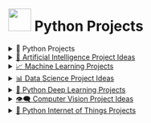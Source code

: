 # <img src="https://upload.wikimedia.org/wikipedia/commons/c/c3/Python-logo-notext.svg" width="45" height="45" /> Python Projects

<details>
  <summary>🐍 Python Projects</summary>

  <h4>🚀 Beginner</h4>
  <ul>
    <li><a href="https://github.com/Eamateli/Python-Projects/tree/main/Beginner/Bookbot">Bookbot</a> ✔️</li>
    <li><a href="https://github.com/Eamateli/Python-Projects/tree/main/Beginner/Hangman" target="_blank">Hangman</a> ✔️</li>
    <li><a href="#" target="_blank">Rock Paper Scissors</a></li>
    <li><a href="#" target="_blank">Dice Rolling Simulator</a></li>
    <li><a href="#" target="_blank">Email Slicer</a></li>
    <li><a href="#" target="_blank">Mad Libs Generator</a></li>
    <li><a href="#" target="_blank">Message Encode Decode</a></li>
    <li><a href="#" target="_blank">Magic 8 Ball</a></li>
    <li><a href="#" target="_blank">Target Practice</a></li>
    <li><a href="#" target="_blank">Alarm Clock with GUI</a></li>
    <li><a href="#" target="_blank">Binary Search Algorithm</a></li>
    <li><a href="#" target="_blank">Desktop Notifier App</a></li>
    <li><a href="#" target="_blank">Convert Text to Speech</a></li>
    <li><a href="#" target="_blank">Clickomania</a></li>
    <li><a href="#" target="_blank">Python Battleship</a></li>
  </ul>

  <h4>⚙️ Intermediate</h4>
  <ul>
    <li><a href="#" target="_blank">YouTube Videos Downloader</a></li>
    <li><a href="#" target="_blank">Language Translator</a></li>
    <li><a href="#" target="_blank">Website Blocker</a></li>
    <li><a href="#" target="_blank">Flappy Bird</a></li>
    <li><a href="#" target="_blank">Speak the Meaning of Word</a></li>
    <li><a href="#" target="_blank">Convert Speech to Text and Text to Speech</a></li>
  </ul>

  <h4>🧠 Advanced</h4>
  <ul>
    <li><a href="#" target="_blank">Read Data From Google Sheets</a></li>
    <li><a href="#" target="_blank">Image Format Converter</a></li>
    <li><a href="#" target="_blank">File Explorer</a></li>
    <li><a href="#" target="_blank">Song Lyrics Extractor</a></li>
    <li><a href="#" target="_blank">Solar System Visualizer</a></li>
  </ul>

</details>



<details>
  <summary><a href="#">🧠 Artificial Intelligence Project Ideas</a></summary>

  <h4>🚀 Beginner</h4>
  <ul>
    <li><a href="#">Handwritten Digit Recognition</a></li>
    <li><a href="#">Spoiler Blocker Extension</a></li>
    <li><a href="#">Lane Line Detection</a></li>
    <li><a href="#">AI Spam Classifier</a></li>
    <li><a href="#">Optimal Path Finder</a></li>
    <li><a href="#">Image Classification</a></li>
    <li><a href="#">Plagiarism Analyzer</a></li>
  </ul>

  <h4>⚙️ Intermediate</h4>
  <ul>
    <li><a href="#">Pneumonia Detection from X-rays</a></li>
    <li><a href="#">AI for Chess Game</a></li>
    <li><a href="#">Fire Detection and Localization</a></li>
    <li><a href="#">Website Evaluation Using Opinion Mining</a></li>
    <li><a href="#">T-Rex Dino Bot (Reinforcement Learning)</a></li>
    <li><a href="#">Next Word Predictor</a></li>
    <li><a href="#">Chatbot using AIML</a></li>
  </ul>

  <h4>🧠 Advanced</h4>
  <ul>
    <li><a href="#">Fake Product Review Detector</a></li>
    <li><a href="#">Reinforcement Learning: Learn to Drive</a></li>
    <li><a href="#">Automatic Attendance System</a></li>
    <li><a href="#">Ecommerce Price Negotiation Chatbot</a></li>
    <li><a href="#">Snake Game AI Bot</a></li>
    <li><a href="#">Self-Driving Car Simulation</a></li>
    <li><a href="#">Music Recommendation System</a></li>
    <li><a href="#">Hand Gesture Recognition</a></li>
    <li><a href="#">Emotion Detection via Facial Expressions</a></li>
  </ul>

</details>


<details>
  <summary><a href="https://github.com/Eamateli/Python-Machine-Learning-Projects" target="_blank">📈 Machine Learning Projects</a></summary>

  <h4>🚀 Beginner</h4>
  <ul>
    <li><a href="#">Cartoonify Image</a></li>
    <li><a href="#">Iris Flowers Classification</a></li>
    <li><a href="#">Emojify – Create your own emoji</a></li>
    <li><a href="#">Loan Prediction</a></li>
    <li><a href="#">Housing Prices Predictiont</a></li>
    <li><a href="#">Language Translation</a></li>
    <li><a href="#">MNIST Digit Classificationt</a></li>
    <li><a href="#">Stock Price Prediction</a></li>
    <li><a href="#">Titanic Survival Project</a></li>
    <li><a href="#">Wine Quality Test</a></li>
    <li><a href="#">Fake News Detection</a></li>
    <li><a href="#">Text Summarization</a></li>
  </ul>

  <h4>⚙️ Intermediate</h4>
  <ul>
    <li><a href="#">Music Genre Classification</a></li>
    <li><a href="#">Bitcoin Price Predictor</a></li>
    <li><a href="#">Uber Data Analysis</a></li>
    <li><a href="#">Personality Prediction</a></li>
    <li><a href="#">Handwritten Character Recognition</a></li>
    <li><a href="#">Xbox Game Prediction</a></li>
    <li><a href="#">Credit Card Fraud Detection</a></li>
    <li><a href="#">Sign Language Recognition </a></li>
    <li><a href="#">Barbie with Brains</a></li>
    <li><a href="#">Customer Segmentation</a></li>
    <li><a href="#">Book Recommendation System</a></li>
  </ul>

  <h4>🧠 Advanced</h4>
  <ul>
    <li><a href="#">Sentiment Analysis</a></li>
    <li><a href="#">Enron Investigationt</a></li>
    <li><a href="#">Speech Emotion Recognition</a></li>
    <li><a href="#">Catching Illegal Fishing</a></li>
    <li><a href="#">Online Grocery Recommendation</a></li>
    <li><a href="#">Movie Recommendation System</a></li>
    <li><a href="#">Automatic License Number</a></li>
    <li><a href="#">Image Segmentation</a></li>
    <li><a href="#">SMS Spam Detection</a></li>
  </ul>

</details>


<details>
  <summary><a href="#">📊 Data Science Project Ideas</a></summary>

  <h4>🚀 Beginner</h4>
  <ul>
    <li><a href="#">Fake News Detection</a></li>
    <li><a href="#">Road Lane Detection</a></li>
    <li><a href="#">Sentiment Analysis of Novels</a></li>
    <li><a href="#">Parkinson’s Disease Detection</a></li>
    <li><a href="#">Color Detection in Images</a></li>
    <li><a href="#">Brain Tumor Detection</a></li>
    <li><a href="#">Leaf Disease Detection</a></li>
  </ul>

  <h4>⚙️ Intermediate</h4>
  <ul>
    <li><a href="#">Speech Emotion Recognition</a></li>
    <li><a href="#">Gender and Age Detection</a></li>
    <li><a href="#">Diabetic Retinopathy Detection</a></li>
    <li><a href="#">Uber Ride Data Analysis</a></li>
    <li><a href="#">Driver Drowsiness Detection</a></li>
    <li><a href="#">Chatbot using NLTK & Keras</a></li>
    <li><a href="#">Handwritten Digit Recognition</a></li>
  </ul>

  <h4>🧠 Advanced</h4>
  <ul>
    <li><a href="#">Image Caption Generator</a></li>
    <li><a href="#">Credit Card Fraud Detection</a></li>
    <li><a href="#">Movie Recommendation System</a></li>
    <li><a href="#">Customer Segmentation with Clustering</a></li>
    <li><a href="#">Breast Cancer Detection (IDC)</a></li>
    <li><a href="#">Traffic Sign Recognition</a></li>
  </ul>

</details>


<details>
  <summary><a href="https://github.com/Eamateli/Python-Deep-Learning-Projects" target="_blank">🧬 Python Deep Learning Projects</a></summary>

 <h4>🚀 Beginner</h4>
  <ul>
    <li><a href="#">Cats vs Dogs Classification</a></li>
    <li><a href="#">Predict Next Sequence</a></li>
    <li><a href="#">Build Your Own Neural Net from Scratch</a></li>
    <li><a href="#">Image Classification with CIFAR-10</a></li>
    <li><a href="#">Human Face Detection</a></li>
    <li><a href="#">Dog’s Breed Identification</a></li>
    <li><a href="#">Speech Emotion Recognition</a></li>
  </ul>

  <h4>⚙️ Intermediate</h4>
  <ul>
    <li><a href="#">Traffic Sign Classification</a></li>
    <li><a href="#">Automatic Music Generation</a></li>
    <li><a href="#">Breast Cancer Classification</a></li>
    <li><a href="#">Music Genre Classification</a></li>
    <li><a href="#">Text Summarizer</a></li>
    <li><a href="#">Gender Recognition Using Voice</a></li>
    <li><a href="#">Chatbot Using Deep Learning</a></li>
    <li><a href="#">Neural Style Transfer</a></li>
    <li><a href="#">Face Aging with GANs</a></li>
    <li><a href="#">Emoji Prediction from Text</a></li>
  </ul>

  <h4>🧠 Advanced</h4>
  <ul>
    <li><a href="#">Gender and Age Detection</a></li>
    <li><a href="#">Driver Drowsiness Detection</a></li>
    <li><a href="#">Human Pose Estimation</a></li>
    <li><a href="#">Human Activity Recognition with Video</a></li>
    <li><a href="#">Image Caption Generator</a></li>
    <li><a href="#">Generate Human Faces with DCGAN</a></li>
    <li><a href="#">Variational Autoencoders</a></li>
    <li><a href="#">Colorizing Black & White Images</a></li>
    <li><a href="#">Language Translator (English to French)</a></li>
  </ul>

</details>

<details>
  <summary><a href="https://github.com/Eamateli/Python-Computer-Vision-Projects">👁️‍🗨️ Computer Vision Project Ideas</a></summary>

  <h4>🚀 Beginner</h4>
  <ul>
    <li><a href="#">Edge Detection using OpenCV</a></li>
    <li><a href="#">Photo to Pencil Sketch Converter</a></li>
    <li><a href="#">Detecting Contours in Images</a></li>
    <li><a href="#">Collage Mosaic Generator</a></li>
    <li><a href="#">Panorama Stitching</a></li>
    <li><a href="#">Object Tracking with CamShift</a></li>
    <li><a href="#">Barcode and QR Code Scanner</a></li>
    <li><a href="#">Harry Potter’s Invisibility Cloak</a></li>
    <li><a href="#">Watermarking Images with OpenCV</a></li>
  </ul>

  <h4>⚙️ Intermediate</h4>
  <ul>
    <li><a href="#">Face Detection</a></li>
    <li><a href="#">Face Blurring</a></li>
    <li><a href="#">Image Segmentation</a></li>
    <li><a href="#">Cartoonify an Image</a></li>
    <li><a href="#">Human Counting with OpenCV</a></li>
    <li><a href="#">Mobile Document Scanner</a></li>
    <li><a href="#">Air Canvas (Hand Drawing)</a></li>
    <li><a href="#">Color Detection from Image</a></li>
  </ul>

  <h4>🧠 Advanced</h4>
  <ul>
    <li><a href="#">Face Recognition System</a></li>
    <li><a href="#">Hand Gesture Recognition</a></li>
    <li><a href="#">Good Dog Capture (Smile Detection)</a></li>
    <li><a href="#">Vehicle Counting and Classification</a></li>
    <li><a href="#">Data Augmentation Generator</a></li>
    <li><a href="#">Selfie Capture on Smile</a></li>
    <li><a href="#">Virtual Drums with OpenCV</a></li>
    <li><a href="#">Image Reverse Search Engine</a></li>
    <li><a href="#">Pedestrian Detection</a></li>
  </ul>

</details>

<details>
  <summary><a href="https://github.com/Eamateli/Python-Internet-of-Things-Projects" target="_blank">📡 Python Internet of Things Projects</a></summary>

  <h4>🚀 Beginner</h4>
  <ul>
    <li><a href="#">Example 1</a></li>
    <li><a href="#">Example 2</a></li>
  </ul>

  <h4>⚙️ Intermediate</h4>
  <ul>
    <li><a href="#">Example 3</a></li>
    <li><a href="#">Example 4</a></li>
  </ul>

  <h4>🧠 Advanced</h4>
  <ul>
    <li><a href="#">Example 5</a></li>
    <li><a href="#">Example 6</a></li>
  </ul>
</details>




